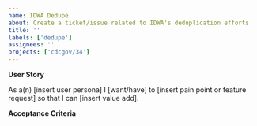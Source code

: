 ```yaml
---
name: IDWA Dedupe
about: Create a ticket/issue related to IDWA's deduplication efforts
title: ''
labels: ['dedupe']
assignees: ''
projects: ['cdcgov/34']
---
```


**User Story**

As a(n) [insert user persona] I [want/have] to [insert pain point or feature request] so that I can [insert value add].

**Acceptance Criteria**
